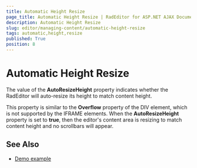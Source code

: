 ```yaml
---
title: Automatic Height Resize
page_title: Automatic Height Resize | RadEditor for ASP.NET AJAX Documentation
description: Automatic Height Resize
slug: editor/managing-content/automatic-height-resize
tags: automatic,height,resize
published: True
position: 8
---
```


# Automatic Height Resize

The value of the **AutoResizeHeight** property indicates whether the RadEditor will auto-resize its height to match content height.

This property is similar to the **Overflow** property of the DIV element, which is not supported by the IFRAME elements. When the **AutoResizeHeight** property is set to **true**, then the editor's content area is resizing to match content height and no scrollbars will appear.

## See Also

 * [Demo example](http://demos.telerik.com/aspnet-ajax/Editor/Examples/AutoResizeHeight/DefaultCS.aspx)

